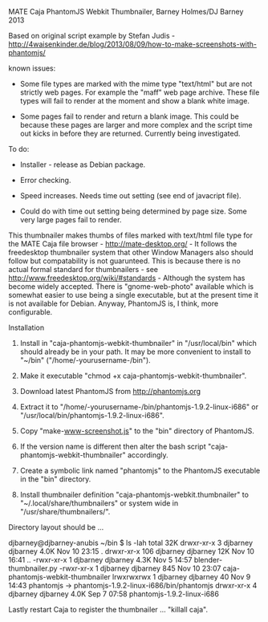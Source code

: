 MATE Caja PhantomJS Webkit Thumbnailer, Barney Holmes/DJ Barney 2013

Based on original script example by Stefan Judis - http://4waisenkinder.de/blog/2013/08/09/how-to-make-screenshots-with-phantomjs/

known issues:

* Some file types are marked with the mime type "text/html" but are not strictly web pages. For example the "maff" web page archive. These file types will fail to render at the moment and show a blank white image.

* Some pages fail to render and return a blank image. This could be because these pages are larger and more complex and the script time out kicks in before they are returned. Currently being investigated.

To do:

* Installer - release as Debian package.

* Error checking.

* Speed increases. Needs time out setting (see end of javacript file).

* Could do with time out setting being determined by page size. Some very large pages fail to render.

This thumbnailer makes thumbs of files marked with text/html file type for the MATE Caja file browser - http://mate-desktop.org/ - It follows the freedesktop thumbnailer system that other Window Managers also should follow but compatability is not guarunteed. This is because there is no actual formal standard for thumbnailers - see http://www.freedesktop.org/wiki/#standards - Although the system has become widely accepted. There is "gnome-web-photo" available which is somewhat easier to use being a single executable, but at the present time it is not available for Debian. Anyway, PhantomJS is, I think, more configurable.

Installation

1. Install in "caja-phantomjs-webkit-thumbnailer" in "/usr/local/bin" which should already be in your path. It may be more convenient to install to "~/bin" ("/home/-yourusername-/bin").

2. Make it executable "chmod +x caja-phantomjs-webkit-thumbnailer".

3. Download latest PhantomJS from http://phantomjs.org

4. Extract it to "/home/-yourusername-/bin/phantomjs-1.9.2-linux-i686" or "/usr/local/bin/phantomjs-1.9.2-linux-i686".

5. Copy "make-www-screenshot.js" to the "bin" directory of PhantomJS. 

6. If the version name is different then alter the bash script "caja-phantomjs-webkit-thumbnailer" accordingly.

7. Create a symbolic link named "phantomjs" to the PhantomJS executable in the "bin" directory.

8. Install thumbnailer definition "caja-phantomjs-webkit.thumbnailer" to "~/.local/share/thumbnailers" or system wide in "/usr/share/thumbnailers/".

Directory layout should be ...

djbarney@djbarney-anubis ~/bin
$ ls -lah
total 32K
drwxr-xr-x   3 djbarney djbarney 4.0K Nov 10 23:15 .
drwxr-xr-x 106 djbarney djbarney  12K Nov 10 16:41 ..
-rwxr-xr-x   1 djbarney djbarney 4.3K Nov  5 14:57 blender-thumbnailer.py
-rwxr-xr-x   1 djbarney djbarney  845 Nov 10 23:07 caja-phantomjs-webkit-thumbnailer
lrwxrwxrwx   1 djbarney djbarney   40 Nov  9 14:43 phantomjs -> phantomjs-1.9.2-linux-i686/bin/phantomjs
drwxr-xr-x   4 djbarney djbarney 4.0K Sep  7 07:58 phantomjs-1.9.2-linux-i686

Lastly restart Caja to register the thumbnailer ... "killall caja".

